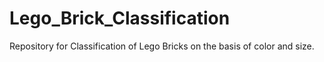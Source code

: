 # Lego_Brick_Classification
Repository for Classification of Lego Bricks on the basis of color and size.
